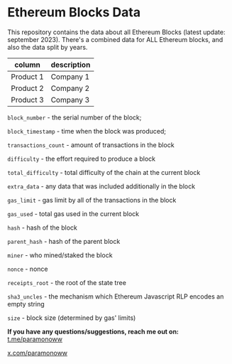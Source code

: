 # Ethereum Blocks Data
This repository contains the data about all Ethereum Blocks (latest update: september 2023). There's a combined data for ALL Ethereum blocks, and also the data split by years.

| column | description 
|---------- |-------------|
| Product 1 | Company 1 |
| Product 2 | Company 2 |
| Product 3 | Company 3 |




`block_number` - the serial number of the block;

`block_timestamp` - time when the block was produced;

`transactions_count` - amount of transactions in the block

`difficulty` - the effort required to produce a block

`total_difficulty` - total difficulty of the chain at the current block

`extra_data` - any data that was included additionally in the block

`gas_limit` - gas limit by all of the transactions in the block

`gas_used` - total gas used in the current block

`hash` - hash of the block

`parent_hash` - hash of the parent block

`miner` - who mined/staked the block

`nonce` - nonce

`receipts_root` - the root of the state tree

`sha3_uncles` - the mechanism which Ethereum Javascript RLP encodes an empty string

`size` - block size (determined by gas' limits)

**If you have any questions/suggestions, reach me out on:**
[t.me/paramonoww](https://t.me/paramonoww)

[x.com/paramonoww](https://twitter.com/paramonoww)

